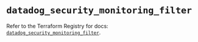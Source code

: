 # `datadog_security_monitoring_filter`

Refer to the Terraform Registry for docs: [`datadog_security_monitoring_filter`](https://registry.terraform.io/providers/datadog/datadog/3.68.0/docs/resources/security_monitoring_filter).

